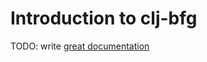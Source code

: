 # Introduction to clj-bfg

TODO: write [great documentation](http://jacobian.org/writing/what-to-write/)

